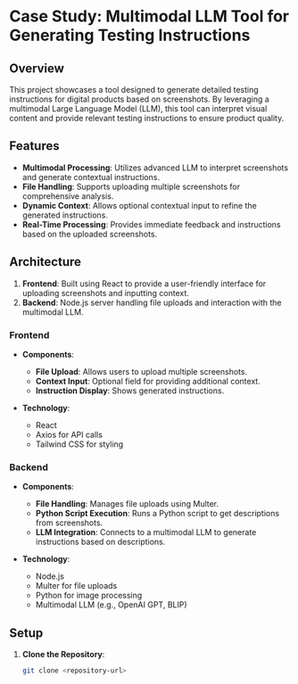 # Case Study: Multimodal LLM Tool for Generating Testing Instructions

## Overview

This project showcases a tool designed to generate detailed testing instructions for digital products based on screenshots. By leveraging a multimodal Large Language Model (LLM), this tool can interpret visual content and provide relevant testing instructions to ensure product quality.

## Features

- **Multimodal Processing**: Utilizes advanced LLM to interpret screenshots and generate contextual instructions.
- **File Handling**: Supports uploading multiple screenshots for comprehensive analysis.
- **Dynamic Context**: Allows optional contextual input to refine the generated instructions.
- **Real-Time Processing**: Provides immediate feedback and instructions based on the uploaded screenshots.

## Architecture

1. **Frontend**: Built using React to provide a user-friendly interface for uploading screenshots and inputting context.
2. **Backend**: Node.js server handling file uploads and interaction with the multimodal LLM.

### Frontend

- **Components**:
  - **File Upload**: Allows users to upload multiple screenshots.
  - **Context Input**: Optional field for providing additional context.
  - **Instruction Display**: Shows generated instructions.

- **Technology**:
  - React
  - Axios for API calls
  - Tailwind CSS for styling

### Backend

- **Components**:
  - **File Handling**: Manages file uploads using Multer.
  - **Python Script Execution**: Runs a Python script to get descriptions from screenshots.
  - **LLM Integration**: Connects to a multimodal LLM to generate instructions based on descriptions.

- **Technology**:
  - Node.js
  - Multer for file uploads
  - Python for image processing
  - Multimodal LLM (e.g., OpenAI GPT, BLIP)

## Setup

1. **Clone the Repository**:
   ```bash
   git clone <repository-url>
